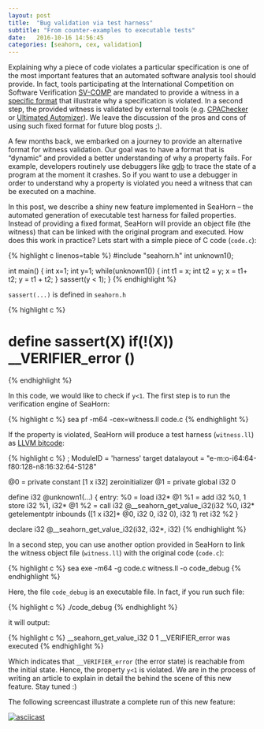 ```yaml
---
layout: post
title:  "Bug validation via test harness"
subtitle: "From counter-examples to executable tests"
date:   2016-10-16 14:56:45
categories: [seahorn, cex, validation]
---
```


Explaining why a piece of code violates a particular specification is one of the most important features that an automated software analysis tool should provide. In fact, tools participating at the International Competition on Software Verification [SV-COMP](http://sv-comp.sosy-lab.org/2017/) are mandated to provide a witness in a [specific format](https://github.com/sosy-lab/sv-witnesses/) that illustrate why a specification is violated. In a second step, the provided witness is validated by external tools (e.g. [CPAChecker](https://cpachecker.sosy-lab.org/) or [Ultimated Automizer](https://monteverdi.informatik.uni-freiburg.de/tomcat/Website/?ui=tool&tool=automizer)). We leave the discussion of the pros and cons of using such fixed format for future blog posts ;).

A few months back, we embarked on a journey to provide an alternative format for witness validation. Our goal was to have a format that is “dynamic” and provided a better understanding of why a property fails. For example, developers routinely use debuggers like [gdb](https://www.gnu.org/software/gdb/) to trace the state of a program at the moment it crashes. So if you want to use a debugger in order to understand why a property is violated you need a witness that can be executed on a machine.

In this post, we describe a shiny new feature implemented in SeaHorn – the automated generation of executable test harness for failed properties. Instead of providing a fixed format, SeaHorn will provide an object file (the witness) that can be linked with the original program and executed. How does this work in practice? Lets start with a simple piece of C code (`code.c`):

{% highlight c linenos=table %}
#include "seahorn.h"
int unknown1();

 int main() {
 int x=1; int y=1;
 while(unknown1()) {
   int t1 = x;
   int t2 = y;
   x = t1+ t2;
   y = t1 + t2;
  }
   sassert(y < 1);
 }
{% endhighlight %}

 `sassert(...)` is defined in `seahorn.h`

{% highlight c %}
 # define sassert(X) if(!(X)) __VERIFIER_error ()
{% endhighlight %}

In this code, we would like to check if `y<1`. The first step is to run the verification engine of SeaHorn:

{% highlight c %}
sea pf -m64 -cex=witness.ll code.c
{% endhighlight %}

If the property is violated, SeaHorn will produce a test harness (`witness.ll`) as [LLVM bitcode](http://llvm.org/docs/BitCodeFormat.html):

{% highlight c %}
; ModuleID = 'harness'
target datalayout = "e-m:o-i64:64-f80:128-n8:16:32:64-S128"

@0 = private constant [1 x i32] zeroinitializer
@1 = private global i32 0

define i32 @unknown1(...) {
entry:
  %0 = load i32* @1
  %1 = add i32 %0, 1
  store i32 %1, i32* @1
  %2 = call i32 @__seahorn_get_value_i32(i32 %0, i32* getelementptr
                                    inbounds ([1 x i32]* @0, i32 0, i32 0),
                                    i32 1)
  ret i32 %2
}

declare i32 @__seahorn_get_value_i32(i32, i32*, i32)
{% endhighlight %}

In a second step, you can use another option provided in SeaHorn to link the witness object file (`witness.ll`) with the original code (`code.c`):

{% highlight c %}
sea exe -m64 -g code.c witness.ll -o code_debug
{% endhighlight %}

Here, the file `code_debug` is an executable file. In fact, if you run such file:

{% highlight c %}
./code_debug
{% endhighlight %}

it will output:

{% highlight c %}
__seahorn_get_value_i32 0 1
__VERIFIER_error was executed
{% endhighlight %}

Which indicates that `__VERIFIER_error` (the error state) is reachable from the initial state. Hence, the property `y<1` is violated. We are in the process of writing an article to explain in detail the behind the scene of this new feature. Stay tuned :)

The following screencast illustrate a complete run of this new feature:

[![asciicast](https://asciinema.org/a/5jer5yp602ys6x885yl2674yw.png)](https://asciinema.org/a/5jer5yp602ys6x885yl2674yw)
